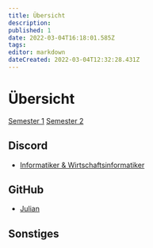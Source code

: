 ```yaml
---
title: Übersicht
description: 
published: 1
date: 2022-03-04T16:18:01.585Z
tags: 
editor: markdown
dateCreated: 2022-03-04T12:32:28.431Z
---
```


# Übersicht
[Semester 1](/fom/semester-1)
[Semester 2](/fom/semester-2)

## Discord

- [Informatiker & Wirtschaftsinformatiker](https://discord.gg/7aYK9gtC)

## GitHub

- [Julian](https://github.com/JulianTurner)

## Sonstiges
